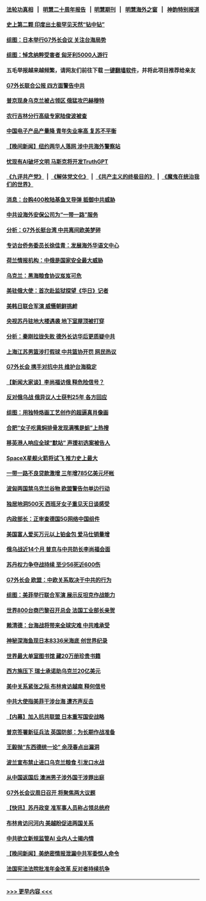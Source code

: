 #### [法轮功真相](https://github.com/gfw-breaker/truth/blob/master/README.md?t=0) &nbsp;&nbsp;|&nbsp;&nbsp; [明慧二十周年报告](https://github.com/gfw-breaker/mh-reports/blob/master/README.md?t=0) &nbsp;&nbsp;|&nbsp;&nbsp;[明慧期刊](https://github.com/gfw-breaker/mh-qikan) &nbsp;&nbsp;|&nbsp;&nbsp; [明慧海外之窗](https://github.com/gfw-breaker/mh-news/blob/master/README.md?t=0) &nbsp;&nbsp;|&nbsp;&nbsp; [神韵特别报道](https://github.com/gfw-breaker/mh-news/blob/master/shenyun.md?t=0)
#### [史上第二颗 印度出土极罕见天然“钻中钻”](../pages/nsc418/n13975509.md?t=04190043) 
#### [组图：日本举行G7外长会议 关注台海局势](../pages/nsc418/n13975637.md?t=04190043) 
#### [组图：悼念纳粹受害者 匈牙利5000人游行](../pages/nsc418/n13975727.md?t=04190043) 
#### 五毛举报越来越频繁，请网友们前往下载 [一键翻墙软件](https://github.com/gfw-breaker/ssr-accounts)，并将此项目推荐给亲友
#### [G7外长联合公报 四方面警告中共](../pages/nsc418/n13975722.md?t=04190043) 
#### [普京现身乌克兰被占领区 俄猛攻巴赫穆特](../pages/nsc418/n13975645.md?t=04190043) 
#### [农行吉林分行高级专家陆俊波被查](../pages/nsc418/n13975602.md?t=04190043) 
#### [中国电子产品产量降 青年失业率高 复苏不平衡](../pages/nsc418/n13975587.md?t=04190043) 
#### [【晚间新闻】纽约两华人落网 涉中共海外警察站](../pages/nsc418/n13975566.md?t=04190043) 
#### [忧现有AI破坏文明 马斯克将开发TruthGPT](../pages/nsc418/n13975527.md?t=04190043) 
#### [《九评共产党》](https://github.com/begood0513/9ping.md/blob/master/README.md) &nbsp;|&nbsp; [《解体党文化》](../../../../jtdwh.md/blob/master/README.md)  &nbsp;|&nbsp; [《共产主义的终极目的》](../../../../gczydzjmd.md/blob/master/README.md) &nbsp;|&nbsp; [《魔鬼在统治我们的世界》](../../../../mgztzwmdsj.md/blob/master/README.md) 
#### [消息：台购400枚陆基鱼叉导弹 抵御中共威胁](../pages/nsc418/n13975397.md?t=04190043) 
#### [中共设海外安保公司为“一带一路”服务](../pages/nsc418/n13975424.md?t=04190043) 
#### [分析：G7外长挺台湾 中共离间欧美梦碎](../pages/nsc418/n13975177.md?t=04190043) 
#### [专访台侨务委员长徐佳青：发展海外华语文中心](../pages/nsc418/n13974951.md?t=04190043) 
#### [荷兰情报机构：中俄是国家安全最大威胁](../pages/nsc418/n13975146.md?t=04190043) 
#### [乌克兰：黑海粮食协议岌岌可危](../pages/nsc418/n13975115.md?t=04190043) 
#### [美驻俄大使：首次赴监狱探望《华日》记者](../pages/nsc418/n13975116.md?t=04190043) 
#### [美韩日联合军演  威慑朝鲜挑衅](../pages/nsc418/n13975087.md?t=04190043) 
#### [央视苏丹驻地大楼遇袭 地下室屋顶被打穿](../pages/nsc418/n13975102.md?t=04190043) 
#### [分析：秦刚拉拢失败 德外长访华后更质疑中共](../pages/nsc418/n13975117.md?t=04190043) 
#### [上海江苏男篮涉打假球 中共篮协开罚 网民热议](../pages/nsc418/n13975007.md?t=04190043) 
#### [G7外长会 携手对抗中共 维护台海稳定](../pages/nsc418/n13975046.md?t=04190043) 
#### [【新闻大家谈】李尚福访俄 释危险信号？](../pages/nsc418/n13975035.md?t=04190043) 
#### [反对俄乌战 俄异议人士获判25年 各方回应](../pages/nsc418/n13974963.md?t=04190043) 
#### [组图：用独特烙画工艺创作的超逼真肖像画](../pages/nsc418/n13974805.md?t=04190043) 
#### [合肥“女子吃黄焖排骨发现满嘴是蛆”上热搜](../pages/nsc418/n13974887.md?t=04190043) 
#### [移英港人响应全球“默站” 声援初选案被告人](../pages/nsc418/n13974644.md?t=04190043) 
#### [SpaceX星舰火箭将试飞 推力史上最大](../pages/nsc418/n13974882.md?t=04190043) 
#### [一带一路不良贷款激增 三年增785亿美元坏帐](../pages/nsc418/n13974727.md?t=04190043) 
#### [波匈两国禁乌克兰谷物 欧盟警告勿单边行动](../pages/nsc418/n13974616.md?t=04190043) 
#### [独居地洞500天 西班牙女子重见天日谈感受](../pages/nsc418/n13974579.md?t=04190043) 
#### [内政部长：正审查德国5G网络中国组件](../pages/nsc418/n13974585.md?t=04190043) 
#### [美国富人爱买万元以上铂金包 爱马仕销量增](../pages/nsc418/n13974384.md?t=04190043) 
#### [俄乌战近14个月 普京与中共防长李尚福会面](../pages/nsc418/n13974383.md?t=04190043) 
#### [苏丹权力争夺战持续 至少56死近600伤](../pages/nsc418/n13974359.md?t=04190043) 
#### [G7外长会 欧盟：中欧关系取决于中共的行为](../pages/nsc418/n13974281.md?t=04190043) 
#### [组图：美菲举行联合军演 展示反坦克作战能力](../pages/nsc418/n13973478.md?t=04190043) 
#### [世界800台商巴黎召开总会 法国工业部长亲贺](../pages/nsc418/n13973844.md?t=04190043) 
#### [赖清德：台海战将带来全球灾难 中共难承受](../pages/nsc418/n13973747.md?t=04190043) 
#### [神秘深海鱼现日本8336米海底 创世界纪录](../pages/nsc418/n13973517.md?t=04190043) 
#### [世界最大单室图书馆 藏20万册珍贵书籍](../pages/nsc418/n13973624.md?t=04190043) 
#### [西方施压下 瑞士承诺助乌克兰20亿美元](../pages/nsc418/n13973671.md?t=04190043) 
#### [美中关系紧张之际 布林肯访越南 释何信号](../pages/nsc418/n13973687.md?t=04190043) 
#### [中共大使指美菲干涉台海 遭齐声反击](../pages/nsc418/n13973677.md?t=04190043) 
#### [【内幕】加入抗共联盟 日本重写国安战略](../pages/nsc418/n13973547.md?t=04190043) 
#### [普京签署新征兵法 英国防部：为长期作战准备](../pages/nsc418/n13973678.md?t=04190043) 
#### [王毅抛“东西德统一论” 余茂春点出漏洞](../pages/nsc418/n13973663.md?t=04190043) 
#### [波兰宣布禁止进口乌克兰粮食 引发口水战](../pages/nsc418/n13973645.md?t=04190043) 
#### [从中国返国后 澳洲男子涉外国干涉罪出庭](../pages/nsc418/n13973566.md?t=04190043) 
#### [G7外长会议周日召开 将聚焦两大议题](../pages/nsc418/n13973593.md?t=04190043) 
#### [【快讯】苏丹政变 准军事人员称占领总统府](../pages/nsc418/n13973562.md?t=04190043) 
#### [布林肯访问河内 美越盼促进两国关系](../pages/nsc418/n13973533.md?t=04190043) 
#### [中共欲立新规监管AI 业内人士揭内情](../pages/nsc418/n13973472.md?t=04190043) 
#### [【晚间新闻】美绝密情报泄漏中共军委惊人命令](../pages/nsc418/n13973445.md?t=04190043) 
#### [法国宪法法院批准年金改革 反对者持续抗争](../pages/nsc418/n13973324.md?t=04190043) 

----
#### [ >>> 更早内容 <<< ](../indexes/nsc418-earlier.md)
